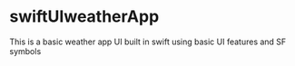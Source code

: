 # swiftUIweatherApp
This is a basic weather app UI built in swift using basic UI features and SF symbols

